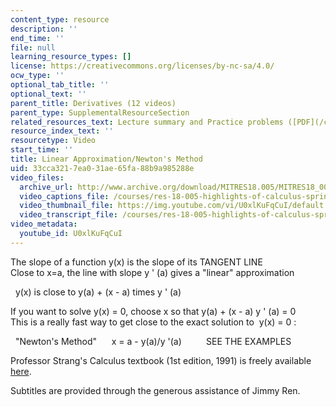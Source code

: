 ```yaml
---
content_type: resource
description: ''
end_time: ''
file: null
learning_resource_types: []
license: https://creativecommons.org/licenses/by-nc-sa/4.0/
ocw_type: ''
optional_tab_title: ''
optional_text: ''
parent_title: Derivatives (12 videos)
parent_type: SupplementalResourceSection
related_resources_text: Lecture summary and Practice problems ([PDF](/courses/res-18-005-highlights-of-calculus-spring-2010/resources/mitres18_05s10_linear_approx_newtons_method))
resource_index_text: ''
resourcetype: Video
start_time: ''
title: Linear Approximation/Newton's Method
uid: 33cca321-7ea0-31ae-65fa-88b9a985288e
video_files:
  archive_url: http://www.archive.org/download/MITRES18.005/MITRES18_005S10_NewtonsMethod_300k.mp4
  video_captions_file: /courses/res-18-005-highlights-of-calculus-spring-2010/4b736d26e35950e6a3cec42f1fd66eea_U0xlKuFqCuI.vtt
  video_thumbnail_file: https://img.youtube.com/vi/U0xlKuFqCuI/default.jpg
  video_transcript_file: /courses/res-18-005-highlights-of-calculus-spring-2010/06f6e137293229a2ccc588f02774cd9d_U0xlKuFqCuI.pdf
video_metadata:
  youtube_id: U0xlKuFqCuI
---
```


The slope of a function y(x) is the slope of its TANGENT LINE  
Close to x=a, the line with slope y ' (a) gives a "linear" approximation  
  
  y(x) is close to y(a) + (x - a) times y ' (a)  
  
If you want to solve y(x) = 0, choose x so that y(a) + (x - a) y ' (a) = 0  
This is a really fast way to get close to the exact solution to  y(x) = 0 :  
  
  "Newton's Method"      x = a - y(a)/y '(a)          SEE THE EXAMPLES

Professor Strang's Calculus textbook (1st edition, 1991) is freely available [here](/courses/res-18-001-calculus-online-textbook-spring-2005).

Subtitles are provided through the generous assistance of Jimmy Ren.

